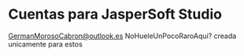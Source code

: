 # Cuentas para JasperSoft Studio
GermanMorosoCabron@outlook.es
NoHueleUnPocoRaroAqui?
creada unicamente para estos
